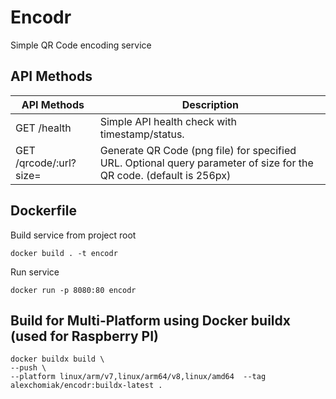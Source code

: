 # Encodr
Simple QR Code encoding service


## API Methods
| API Methods                        | Description                                                                                                         |
|------------------------------------|---------------------------------------------------------------------------------------------------------------------|
| GET /health                        | Simple API health check with timestamp/status.                                                                      |
| GET /qrcode/:url?size=<pixelCount> | Generate QR Code (png file) for specified URL. Optional query parameter of size for the QR code. (default is 256px) |


## Dockerfile
Build service from project root
```
docker build . -t encodr
```
Run service
```
docker run -p 8080:80 encodr
```


## Build for Multi-Platform using Docker buildx (used for Raspberry PI)

```
docker buildx build \
--push \
--platform linux/arm/v7,linux/arm64/v8,linux/amd64  --tag alexchomiak/encodr:buildx-latest .
```